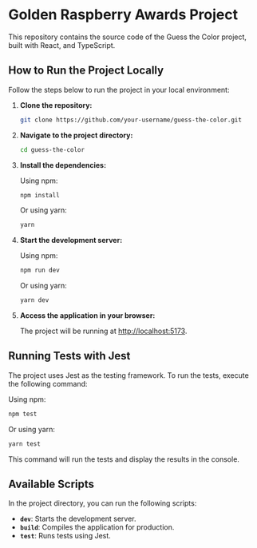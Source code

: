 # Golden Raspberry Awards Project

This repository contains the source code of the Guess the Color project, built with React, and TypeScript.

## How to Run the Project Locally

Follow the steps below to run the project in your local environment:

1. **Clone the repository:**

   ```bash
   git clone https://github.com/your-username/guess-the-color.git
   ```

2. **Navigate to the project directory:**

   ```bash
   cd guess-the-color
   ```

3. **Install the dependencies:**

   Using npm:

   ```bash
   npm install
   ```

   Or using yarn:

   ```bash
   yarn
   ```

4. **Start the development server:**

   Using npm:

   ```bash
   npm run dev
   ```

   Or using yarn:

   ```bash
   yarn dev
   ```

5. **Access the application in your browser:**

   The project will be running at [http://localhost:5173](http://localhost:5173).

## Running Tests with Jest

The project uses Jest as the testing framework. To run the tests, execute the following command:

Using npm:

```bash
npm test
```

Or using yarn:

```bash
yarn test
```

This command will run the tests and display the results in the console.

## Available Scripts

In the project directory, you can run the following scripts:

- **`dev`**: Starts the development server.
- **`build`**: Compiles the application for production.
- **`test`**: Runs tests using Jest.
